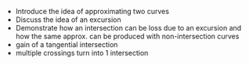 * Introduce the idea of approximating two curves
* Discuss the idea of an excursion
* Demonstrate how an intersection can be loss due to an excursion and how the same approx. can be produced with non-intersection curves
*  gain of a tangential intersection
* multiple crossings turn into 1 intersection
